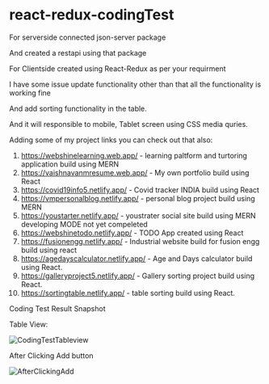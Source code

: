 # react-redux-codingTest

For serverside connected json-server package

And created a restapi using that package

For Clientside created using React-Redux as per your requirment

I have some issue update functionality other than that all the functionality is working fine

And add sorting functionality in the table.

And it will responsible to mobile, Tablet screen using CSS media quries.

Adding some of my project links you can check out that also:

1. https://webshinelearning.web.app/ - learning paltform and turtoring application build using MERN
2. https://vaishnavanmresume.web.app/ - My own portfolio build using React
3. https://covid19info5.netlify.app/ - Covid tracker INDIA build using React
4. https://vmpersonalblog.netlify.app/ - personal blog project build using MERN
5. https://youstarter.netlify.app/ - youstrater social site build using MERN developing MODE not yet compeleted
6. https://webshinetodo.netlify.app/ - TODO App created using React
7. https://fusionengg.netlify.app/ - Industrial website build for fusion engg build using react
8. https://agedayscalculator.netlify.app/ - Age and Days calculator build using React.
9. https://galleryproject5.netlify.app/ - Gallery sorting project build using React.
10. https://sortingtable.netlify.app/ - table sorting build using React.

Coding Test Result Snapshot

Table View:

![CodingTestTableview](https://user-images.githubusercontent.com/47113916/121391123-a7de9d00-c96b-11eb-83c0-a76609016aed.png)

After Clicking Add button

![AfterClickingAdd](https://user-images.githubusercontent.com/47113916/121391428-fbe98180-c96b-11eb-8330-9244accb4f7a.png)


